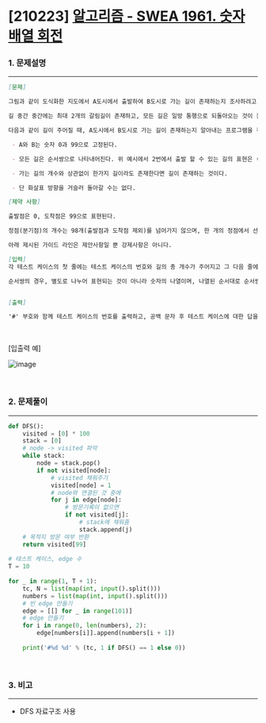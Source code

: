 # [210223] [알고리즘 - SWEA 1961. 숫자 배열 회전](https://swexpertacademy.com/main/code/problem/problemDetail.do?contestProbId=AV14geLqABQCFAYD#none)

### 1. 문제설명

---


```markdown
[문제]

그림과 같이 도식화한 지도에서 A도시에서 출발하여 B도시로 가는 길이 존재하는지 조사하려고 한다.

길 중간 중간에는 최대 2개의 갈림길이 존재하고, 모든 길은 일방 통행으로 되돌아오는 것이 불가능하다.

다음과 같이 길이 주어질 때, A도시에서 B도시로 가는 길이 존재하는지 알아내는 프로그램을 작성하여라.

 - A와 B는 숫자 0과 99으로 고정된다.

 - 모든 길은 순서쌍으로 나타내어진다. 위 예시에서 2번에서 출발 할 수 있는 길의 표현은 (2, 5), (2, 9)로 나타낼 수 있다.

 - 가는 길의 개수와 상관없이 한가지 길이라도 존재한다면 길이 존재하는 것이다.

 - 단 화살표 방향을 거슬러 돌아갈 수는 없다.

[제약 사항]

출발점은 0, 도착점은 99으로 표현된다.

정점(분기점)의 개수는 98개(출발점과 도착점 제외)를 넘어가지 않으며, 한 개의 정점에서 선택할 수 있는 길의 개수도 2개를 넘어가지 않는다.

아래 제시된 가이드 라인은 제안사항일 뿐 강제사항은 아니다.

[입력]
각 테스트 케이스의 첫 줄에는 테스트 케이스의 번호와 길의 총 개수가 주어지고 그 다음 줄에는 순서쌍이 주어진다.

순서쌍의 경우, 별도로 나누어 표현되는 것이 아니라 숫자의 나열이며, 나열된 순서대로 순서쌍을 이룬다.


[출력]

'#' 부호와 함께 테스트 케이스의 번호를 출력하고, 공백 문자 후 테스트 케이스에 대한 답을 출력한다.

```

<br>

[입출력 예]

![image](https://user-images.githubusercontent.com/64825713/108858896-05a2df80-7630-11eb-9ec3-dd286a978a7f.png)

<br>

### 2. 문제풀이

---

```python
def DFS():
    visited = [0] * 100
    stack = [0]
    # node -> visited 파악
    while stack:
        node = stack.pop()
        if not visited[node]:
            # visited 채워주기
            visited[node] = 1
            # node와 연결된 것 중에
            for j in edge[node]:
                # 방문기록이 없으면
                if not visited[j]:
                    # stack에 채워줌
                    stack.append(j)
    # 목적지 방문 여부 반환
    return visited[99]
 
# 테스트 케이스, edge 수
T = 10
 
for _ in range(1, T + 1):
    tc, N = list(map(int, input().split()))
    numbers = list(map(int, input().split()))
    # 빈 edge 만들기
    edge = [[] for _ in range(101)]
    # edge 만들기
    for i in range(0, len(numbers), 2):
        edge[numbers[i]].append(numbers[i + 1])
        
    print('#%d %d' % (tc, 1 if DFS() == 1 else 0))
```


<br>

### 3. 비고

---

- DFS 자료구조 사용

